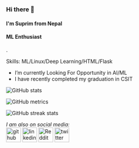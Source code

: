 ### Hi there 👋 
#### I'm Suprim from Nepal
#### ML Enthusiast
.

Skills: ML/Linux/Deep Learning/HTML/Flask

- I’m currently Looking For Opportunity in AI/ML 
- I have recently completed my graduation in CSIT


![GitHub stats](https://github-readme-stats.vercel.app/api?username=supriem&show_icons=true)  

![GitHub metrics](https://metrics.lecoq.io/supriem)  

![GitHub streak stats](https://github-readme-streak-stats.herokuapp.com/?user=supriem)  

<i font-color = "cyan"> I am also on social media: </i>
</br>
[<img src='https://cdn.jsdelivr.net/npm/simple-icons@3.0.1/icons/github.svg' alt='github' height='40'>](https://github.com/supriem)  [<img src='https://cdn.jsdelivr.net/npm/simple-icons@3.0.1/icons/linkedin.svg' alt='linkedin' height='40'>](https://www.linkedin.com/in/SuprimRegmi/)  [<img src='https://cdn.jsdelivr.net/npm/simple-icons@3.0.1/icons/reddit.svg' alt='Reddit' height='40'>](https://www.reddit.com/user/gildedprotagonist)
[<img src='https://cdn.jsdelivr.net/npm/simple-icons@3.0.1/icons/twitter.svg' alt='twitter' height='40'>](https://twitter.com/regmi_suprim)
</br>

